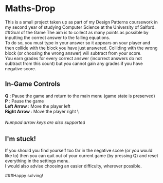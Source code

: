 # Maths-Drop
This is a small project taken up as part of my Design Patterns coursework in my second 
year of studying Computer Science at the University of Salford.
##Goal of the Game
The aim is to collect as many points as possible by inputting the correct answer to the 
falling equations. \
To do so, you must type in your answer so it appears on your player and then collide 
with the block you have just answered.  Colliding with the wrong block (or choosing
the wrong answer) will subtract from your score. \
You earn grades for every correct answer (incorrect answers do not subtract from this 
count) but you cannot gain any grades if you have negative score.
## In-Game Controls
 **Q** : Pause the game and return to the main menu (game state is preserved) \
 **P** : Pause the game \
 **Left Arrow** : Move the player left \
 **Right Arrow** : Move the player right \
 ###### Numpad arrow keys are also supported

 ## I'm stuck!
 If you should you find yourself too far in the negative score (or you would like to)
 then you can quit out of your current game (by pressing Q) and reset everything in 
 the settings menu. \
 I would also advise choosing an easier difficulty, wherever possible.
 
 ###Happy solving! 
